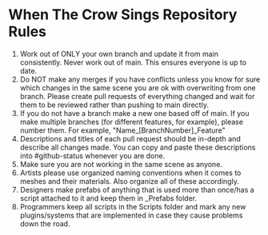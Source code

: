 # When The Crow Sings Repository Rules
1. Work out of ONLY your own branch and update it from main consistently. Never work out of main. This ensures everyone is up to date.
2. Do NOT make any merges if you have conflicts unless you know for sure which changes in the same scene you are ok with overwriting from one branch. Please create pull requests of everything changed and wait for them to be reviewed rather than pushing to main directly.
3. If you do not have a branch make a new one based off of main. If you make multiple branches (for different features, for example), please number them. For example, "Name_[BranchNumber]_Feature"
4. Descriptions and titles of each pull request should be in-depth and describe all changes made. You can copy and paste these descriptions into #github-status whenever you are done.
5. Make sure you are not working in the same scene as anyone.
6. Artists please use organized naming conventions when it comes to meshes and their materials. Also organize all of these accordingly.
7. Designers make prefabs of anything that is used more than once/has a script attached to it and keep them in _Prefabs folder.
8. Programmers keep all scripts in the Scripts folder and mark any new plugins/systems that are implemented in case they cause problems down the road.

